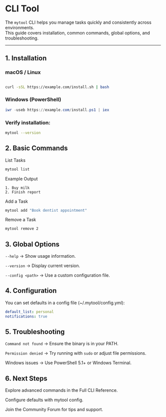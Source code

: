 # CLI Tool

The `mytool` CLI helps you manage tasks quickly and consistently across environments.  
This guide covers installation, common commands, global options, and troubleshooting.

---

## 1. Installation
### macOS / Linux

```bash

curl -sSL https://example.com/install.sh | bash
```
### Windows (PowerShell)
```powershell 
iwr -useb https://example.com/install.ps1 | iex
````
### Verify installation:

```bash
mytool --version

```
## 2. Basic Commands

List Tasks
```bash
mytool list
```

Example Output
```Code
1. Buy milk
2. Finish report
```

Add a Task
``` bash
mytool add "Book dentist appointment"
```
Remove a Task
```bash
mytool remove 2
```

## 3. Global Options
`--help` → Show usage information.

`--version` → Display current version.

`--config <path>` → Use a custom configuration file.

## 4. Configuration
You can set defaults in a config file (~/.mytool/config.yml):

```yaml
default_list: personal
notifications: true
```

## 5. Troubleshooting
`Command not found` → Ensure the binary is in your PATH.

`Permission denied` → Try running with `sudo` or adjust file permissions.

Windows issues → Use PowerShell 5.1+ or Windows Terminal.

## 6. Next Steps
Explore advanced commands in the Full CLI Reference.

Configure defaults with mytool config.

Join the Community Forum for tips and support.
